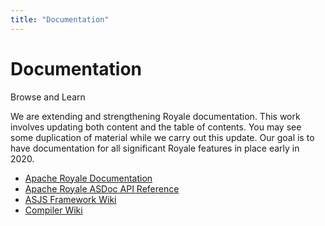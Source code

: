 ```yaml
---
title: "Documentation"
---
```


# Documentation

Browse and Learn

We are extending and strengthening Royale documentation. This work involves updating both content and the table of contents. You may see some duplication of material while we carry out this update. Our goal is to have documentation for all significant Royale features in place early in 2020.

- [Apache Royale Documentation](https://apache.github.io/royale-docs/)
- [Apache Royale ASDoc API Reference](/asdoc)
- [ASJS Framework Wiki](https://github.com/apache/royale-asjs/wiki)
- [Compiler Wiki](https://github.com/apache/royale-compiler/wiki)